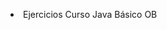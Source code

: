 <p><li>Ejercicios Curso Java Básico OB</li></p>

<!-- <div align="center">
<img src="https://desarrolloweb.com/storage/tag_images/actual/8VxgAXS5vXyI9RIEcpWlC3DxAAouJXWNgpOeHxll.png" width="350">
</div> -->
